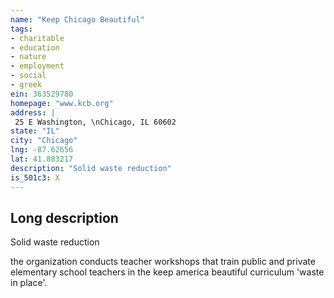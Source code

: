 ```yaml
---
name: "Keep Chicago Beautiful"
tags:
- charitable
- education
- nature
- employment
- social
- greek
ein: 363529780
homepage: "www.kcb.org"
address: |
 25 E Washington, \nChicago, IL 60602
state: "IL"
city: "Chicago"
lng: -87.62656
lat: 41.883217
description: "Solid waste reduction"
is_501c3: X
---
```


## Long description

Solid waste reduction
  
  the organization conducts teacher workshops that train public and private elementary school teachers in the keep america beautiful curriculum 'waste in place'. 
